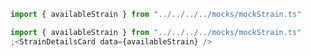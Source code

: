 ```jsx noeditor
import { availableStrain } from "../../../../mocks/mockStrain.ts"
```

```jsx
import { availableStrain } from "../../../../mocks/mockStrain.ts"
;<StrainDetailsCard data={availableStrain} />
```

